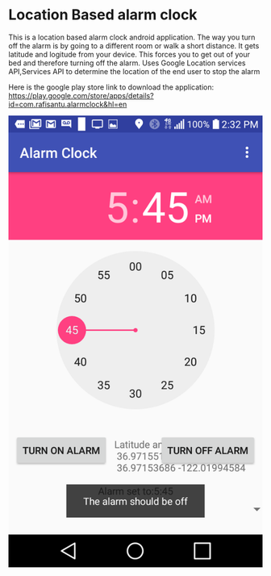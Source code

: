 # Location Based alarm clock

This is a location based alarm clock android application. 
The way you turn off the alarm is by going to a different room or walk a short distance. 
It gets latitude and logitude from your device.
This forces you to get out of your bed and therefore turning off the alarm.
Uses Google Location services API,Services API to determine the location of the end user to stop the alarm


Here is the google play store link to download the application:
https://play.google.com/store/apps/details?id=com.rafisantu.alarmclock&hl=en





![main](https://github.com/shafihaque7/AlarmClock/blob/master/Screenshot_1.png)




